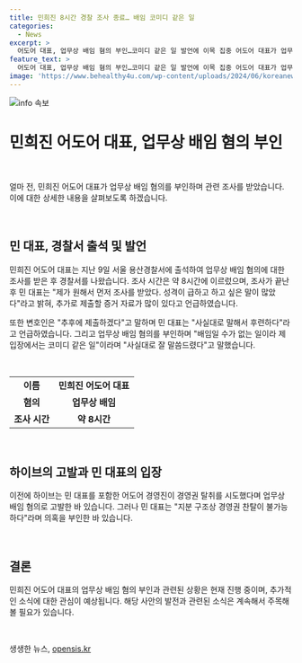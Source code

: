 ```yaml
---
title: 민희진 8시간 경찰 조사 종료… 배임 코미디 같은 일
categories:
  - News
excerpt: >
  어도어 대표, 업무상 배임 혐의 부인…코미디 같은 일 발언에 이목 집중 어도어 대표가 업무상 배임 혐의를 부인하며 코미디 같은 일이라고 언급했다. 경찰 조사를 마친 후 제가 원해서 먼저 조사를 받았다며 후련한 모습을 보였고, 추가 증거 자료 제출을 암시하기도 했다. 이에 앞서 하이브가 업무상 배임 혐의로 고발한 바 있으나, 어도어 대표는 경영권 찬탈이 불가능하다며 의혹을 부인했다. 사람들의 이목을 끄는 발언과 상황에 대한 호기심이 높아지고 있다.
feature_text: >
  어도어 대표, 업무상 배임 혐의 부인…코미디 같은 일 발언에 이목 집중 어도어 대표가 업무상 배임 혐의를 부인하며 코미디 같은 일이라고 언급했다. 경찰 조사를 마친 후 제가 원해서 먼저 조사를 받았다며 후련한 모습을 보였고, 추가 증거 자료 제출을 암시하기도 했다. 이에 앞서 하이브가 업무상 배임 혐의로 고발한 바 있으나, 어도어 대표는 경영권 찬탈이 불가능하다며 의혹을 부인했다. 사람들의 이목을 끄는 발언과 상황에 대한 호기심이 높아지고 있다.
image: 'https://www.behealthy4u.com/wp-content/uploads/2024/06/koreanews.jpg'
---
```


<p><img src="https://www.behealthy4u.com/wp-content/uploads/2024/06/koreanews.jpg" alt="info 속보" /></p>

<h1>민희진 어도어 대표, 업무상 배임 혐의 부인</h1>

<p data-ke-size="size16">&nbsp;</p>

<p>얼마 전, 민희진 어도어 대표가 업무상 배임 혐의를 부인하며 관련 조사를 받았습니다. 이에 대한 상세한 내용을 살펴보도록 하겠습니다.</p>

<p data-ke-size="size16">&nbsp;</p>

<h2 data-ke-size="size26">민 대표, 경찰서 출석 및 발언</h2>

<p>민희진 어도어 대표는 지난 9일 서울 용산경찰서에 출석하여 업무상 배임 혐의에 대한 조사를 받은 후 경찰서를 나왔습니다. 조사 시간은 약 8시간에 이르렀으며, 조사가 끝난 후 민 대표는 "제가 원해서 먼저 조사를 받았다. 성격이 급하고 하고 싶은 말이 많았다"라고 밝혀, 추가로 제출할 증거 자료가 많이 있다고 언급하였습니다.</p>

<p>또한 변호인은 "추후에 제출하겠다"고 말하며 민 대표는 "사실대로 말해서 후련하다"라고 언급하였습니다. 그리고 업무상 배임 혐의를 부인하며 "배임일 수가 없는 일이라 제 입장에서는 코미디 같은 일"이라며 "사실대로 잘 말씀드렸다"고 말했습니다.</p>

<p data-ke-size="size16">&nbsp;</p>

<table>
  <tr>
    <td style="text-align: center; height: 17px;"><b>이름</b></td>
    <td style="text-align: center; height: 17px;"><b>민희진 어도어 대표</b></td>
  </tr>
  <tr>
    <td style="text-align: center; height: 17px;"><b>혐의</b></td>
    <td style="text-align: center; height: 17px;"><b>업무상 배임</b></td>
  </tr>
  <tr>
    <td style="text-align: center; height: 17px;"><b>조사 시간</b></td>
    <td style="text-align: center; height: 17px;"><b>약 8시간</b></td>
  </tr>
</table>

<p data-ke-size="size16">&nbsp;</p>

<h2 data-ke-size="size26">하이브의 고발과 민 대표의 입장</h2>

<p>이전에 하이브는 민 대표를 포함한 어도어 경영진이 경영권 탈취를 시도했다며 업무상 배임 혐의로 고발한 바 있습니다. 그러나 민 대표는 "지분 구조상 경영권 찬탈이 불가능하다"라며 의혹을 부인한 바 있습니다.</p>

<p data-ke-size="size16">&nbsp;</p>

<h2 data-ke-size="size26">결론</h2>

<p>민희진 어도어 대표의 업무상 배임 혐의 부인과 관련된 상황은 현재 진행 중이며, 추가적인 소식에 대한 관심이 예상됩니다. 해당 사안의 발전과 관련된 소식은 계속해서 주목해 볼 필요가 있습니다.</p>

<p data-ke-size="size16">&nbsp;</p>
생생한 뉴스, <a href="https://opensis.kr" rel="dofollow">opensis.kr</a>


